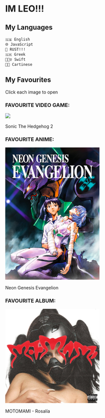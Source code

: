 # IM LEO!!!
## My Languages
	🇬🇧 English
	🌐 JavaScript
	🦀 RUST!!!
	🇬🇷 Greek
	👱🏻‍♀️ Swift
	🧛🏿 Cartinese
## My Favourites
Click each image to open
### FAVOURITE VIDEO GAME:
[<img src="https://www.google.com/images/sonic/3-sonic-wait1-60px.gif" height="200">](https://www.retrogames.cc/genesis-games/sonic-the-hedgehog-2-world-rev-a.html)

Sonic The Hedgehog 2
### FAVOURITE ANIME:

[<img src="src/eva.jpg" alt="NGE" width="300"/>](https://ctrleo.github.io/images/nge_ep01.mp4)

Neon Genesis Evangelion

### FAVOURITE ALBUM:
[<img src="src/motomami.jpg" alt="MOTOMAMI" width="300"/>](https://open.spotify.com/album/6jbtHi5R0jMXoliU2OS0lo)

MOTOMAMI - Rosalía
